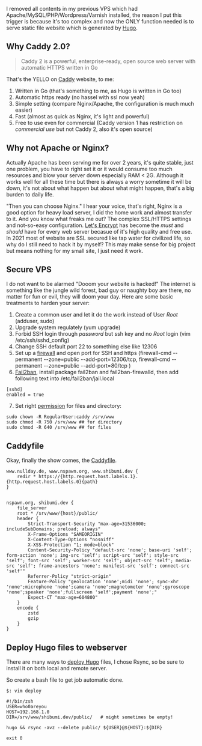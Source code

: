 I removed all contents in my previous VPS which had Apache/MySQL/PHP/Wordpress/Varnish installed, the reason I put this trigger is because it's too complex and now the ONLY function needed is to serve static file website which is generated by [Hugo](https://gohugo.io).

## Why Caddy 2.0?

> Caddy 2 is a powerful, enterprise-ready, open source web server with automatic HTTPS written in Go

That's the YELLO on [Caddy](https://caddyserver.com) website, to me:

1. Written in Go (that's something to me, as Hugo is written in Go too)
2. Automatic https ready (no hassel with ssl now yeah)
3. Simple setting (compare Nginx/Apache, the configuration is much much easier)
4. Fast (almost as quick as Nginx, it's light and powerful)
5. Free to use even for commercial (Caddy version 1 has restriction on _commercial use_ but not Caddy 2, also it's open source)

## Why not Apache or Nginx?

Actually Apache has been serving me for over 2 years, it's quite stable, just one problem, you have to right set it or it would consume too much resources and blow your server down especially RAM < 2G. Although it works well for all these time but there is always a worry sometime it will be down, it's not about what happen but about what might happen, that's a big burden to daily life.

"Then you can choose Nginx." I hear your voice, that's right, Nginx is a good option for heavy load server, I did the home work and almost transfer to it. And you know what freaks me out? The complex SSL/HTTPS settings and not-so-easy configuration. [Let's Encrypt](https://letsencrypt.org) has become the _must_ and _should_ have for every web server becasue of it's high quality and free use. In 2021 most of website are SSL secured like tap water for civilized life, so why do I still need to hack it by myself? This may make sense for big project but means nothing for my small site, I just need it work.

## Secure VPS

I do not want to be alarmed "Dooom your website is hacked!" The internet is something like the jungle wild forest, bad guy or naughty boy are there, no matter for fun or evil, they will doom your day. Here are some basic treatments to harden your server:

1. Create a common user and let it do the work instead of User _Root_ (adduser, sudo)
2. Upgrade system regulately (yum upgrade)
3. Forbid SSH login through _password_ but ssh key and no _Root_ login (vim /etc/ssh/sshd_config)
4. Change SSH default port 22 to something else like 12306
5. Set up a [firewall](https://docs.fedoraproject.org/en-US/quick-docs/firewalld/) and open port for SSH and https (firewall-cmd --permanent --zone=public --add-port=12306/tcp, firewall-cmd --permanent --zone=public --add-port=80/tcp )
6. [Fail2ban](https://devops.ionos.com/tutorials/install-fail2ban-on-centos-7-to-protect-ssh-via-firewalld/), install package fail2ban and fail2ban-firewalld, then add following text into /etc/fail2ban/jail.local
```
[sshd]
enabled = true
```
7. Set right [permission](https://www.cnblogs.com/sochishun/p/7413572.html) for files and directory:
```
sudo chown -R RegularUser:caddy /srv/www
sudo chmod -R 750 /srv/www ## for directory
sudo chmod -R 640 /srv/www ## for files
```
## Caddyfile

Okay, finally the show comes, the [Caddyfile](https://shibumi.dev/posts/new-caddyfile-and-more/).

```
www.nullday.de, www.nspawn.org, www.shibumi.dev {
	redir * https://{http.request.host.labels.1}.{http.request.host.labels.0}{path}
}


nspawn.org, shibumi.dev {
	file_server
	root * /srv/www/{host}/public/
	header {
		Strict-Transport-Security "max-age=31536000; includeSubDomains; preload; always"
		X-Frame-Options "SAMEORIGIN"
		X-Content-Type-Options "nosniff"
		X-XSS-Protection "1; mode=block"
		Content-Security-Policy "default-src 'none'; base-uri 'self'; form-action 'none'; img-src 'self'; script-src 'self'; style-src 'self'; font-src 'self'; worker-src 'self'; object-src 'self'; media-src 'self'; frame-ancestors 'none'; manifest-src 'self'; connect-src 'self'"
		Referrer-Policy "strict-origin"
		Feature-Policy "geolocation 'none';midi 'none'; sync-xhr 'none';microphone 'none';camera 'none';magnetometer 'none';gyroscope 'none';speaker 'none';fullscreen 'self';payment 'none';"
		Expect-CT "max-age=604800"
	}
	encode {
		zstd
		gzip
	}
}

```
## Deploy Hugo files to webserver

There are many ways to [deploy Hugo](https://gohugo.io/hosting-and-deployment/deployment-with-rsync/) files, I chose Rsync, so be sure to install it on both local and remote server.

So create a bash file to get job automatic done.

```
$: vim deploy

#!/bin/zsh
USER=who0areyou
HOST=192.168.1.0
DIR=/srv/www/shibumi.dev/public/   # might sometimes be empty!

hugo && rsync -avz --delete public/ ${USER}@${HOST}:${DIR}

exit 0
```
 


